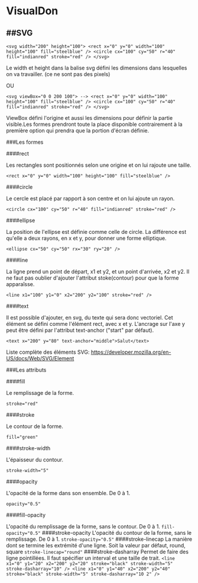 # VisualDon

##SVG
----------------------------
`<svg width="200" height="100">
  <rect x="0" y="0" width="100" height="100" fill="steelblue" />
  <circle cx="100" cy="50" r="40" fill="indianred" stroke="red" />
</svg>`

Le width et height dans la balise svg défini les dimensions dans lesquelles on va travailler. (ce ne sont pas des pixels)

OU

`<svg viewBox="0 0 200 100"> -->
  <rect x="0" y="0" width="100" height="100" fill="steelblue" />
  <circle cx="100" cy="50" r="40" fill="indianred" stroke="red" />
</svg>`

ViewBox défini l'origine et aussi les dimensions pour définir la partie visible.Les formes prendront toute la place disponible contrairement à la première option qui prendra que la portion d'écran définie.

###Les formes

####rect

Les rectangles sont positionnés selon une origine et on lui rajoute une taille.

`<rect x="0" y="0" width="100" height="100" fill="steelblue" />`

####circle

Le cercle est placé par rapport à son centre et on lui ajoute un rayon.

`<circle cx="100" cy="50" r="40" fill="indianred" stroke="red" />`

####ellipse

La position de l'ellipse est définie comme celle de circle. La différence est qu'elle a deux rayons, en x et y, pour donner une forme elliptique.

`<ellipse cx="50" cy="50" rx="30" ry="20" />`

####line

La ligne prend un point de départ, x1 et y2, et un point d'arrivée, x2 et y2. Il ne faut pas oublier d'ajouter l'attribut stoke(contour) pour que la forme apparaîsse.

`<line x1="100" y1="0" x2="200" y2="100" stroke="red" />`

####text

Il est possible d'ajouter, en svg, du texte qui sera donc vectoriel. Cet élément se défini comme l'élément rect, avec x et y. L'ancrage sur l'axe y peut être défini par l'attribut text-anchor ("start" par défaut).

`<text x="200" y="80" text-anchor="middle">Salut</text>`

Liste complète des éléments SVG: https://developer.mozilla.org/en-US/docs/Web/SVG/Element


###Les attributs

####fill

Le remplissage de la forme.

`stroke="red"`

####stroke

Le contour de la forme.

`fill="green"`

####stroke-width

L'épaisseur du contour.

`stroke-width="5"`

####opacity

L'opacité de la forme dans son ensemble. De 0 à 1.

`opacity="0.5"`

####fill-opacity

L'opacité du remplissage de la forme, sans le contour. De 0 à 1.
`fill-opacity="0.5"`
####stroke-opacity
L'opacité du contour de la forme, sans le remplissage. De 0 à 1.
`stroke-opacity="0.5"`
####stroke-linecap
La manière dont se termine les extrémité d'une ligne. Soit la valeur par défaut, round, square
`stroke-linecap="round"`
####stroke-dasharray
Permet de faire des ligne pointillées. Il faut spécifier un interval et une taille de trait.
`<line x1="0" y1="20" x2="200" y2="20" stroke="black" stroke-width="5" stroke-dasharray="10" />
 <line x1="0" y1="40" x2="200" y2="40" stroke="black" stroke-width="5" stroke-dasharray="10 2" />`
